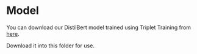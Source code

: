 # Model

You can download our DistilBert model trained using Triplet Training from [here](https://drive.google.com/file/d/1dseL9OXdrGqcEh7guqP3wsHIwFOZzfTS/view?usp=sharing).

Download it into this folder for use.
